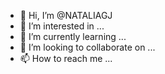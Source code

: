 - 👋 Hi, I’m @NATALIAGJ
- 👀 I’m interested in ...
- 🌱 I’m currently learning ...
- 💞️ I’m looking to collaborate on ...
- 📫 How to reach me ...

<!---
NATALIAGJ/NATALIAGJ is a ✨ special ✨ repository because its `README.md` (this file) appears on your GitHub profile.
You can click the Preview link to take a look at your changes.
--->
